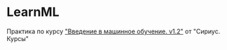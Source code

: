 # LearnML

Практика по курсу ["Введение в машинное обучение. v1.2"](https://edu.sirius.online/#/course/1316) от "Сириус. Курсы"
